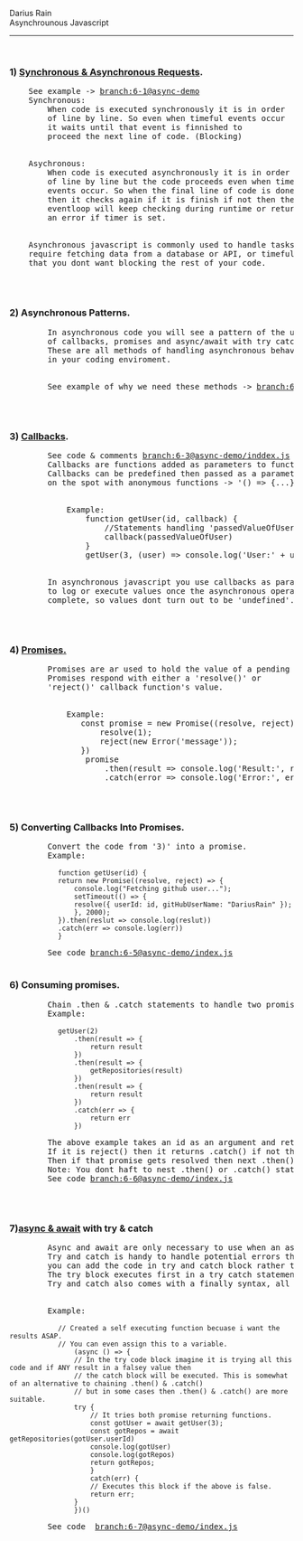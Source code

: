 <p>
Darius Rain <br>
Asynchrounous Javascript
</p>
<hr>
<br>
<h3>1) <a href="https://developer.mozilla.org/en-US/docs/Web/API/XMLHttpRequest/Synchronous_and_Asynchronous_Requests">Synchronous & Asynchronous Requests</a>.</h3>
<div>
    <pre>
    See example -> <a href="https://github.com/DariusRain/nodejs-restful-apis/blob/6-1-synchronous-vs-asynchronous-vid-1/section-6-asynchronous-javascript/README.md">branch:6-1@async-demo</a>
    Synchronous: 
        When code is executed synchronously it is in order
        of line by line. So even when timeful events occur 
        it waits until that event is finnished to 
        proceed the next line of code. (Blocking)
    <br>
    Asychronous: 
        When code is executed asynchronously it is in order
        of line by line but the code proceeds even when timeful
        events occur. So when the final line of code is done,
        then it checks again if it is finish if not then the
        eventloop will keep checking during runtime or return
        an error if timer is set.
    <br>
    Asynchronous javascript is commonly used to handle tasks that
    require fetching data from a database or API, or timeful tasks
    that you dont want blocking the rest of your code.
    </pre>
</div>
<br>
<h3>2) Asynchronous Patterns.</h3>
<div>
    <pre>
        In asynchronous code you will see a pattern of the use
        of callbacks, promises and async/await with try catch.
        These are all methods of handling asynchronous behavior 
        in your coding enviroment.
        <br>
        See example of why we need these methods -> <a href="https://github.com/DariusRain/nodejs-restful-apis/blob/6-2-asynchronous-patterns-vid-2/section-6-asynchronous-javascript/README.md">branch:6-2@index.js</a>
    </pre>
</div>
<br>
<h3>3) <a href="https://developer.mozilla.org/en-US/docs/Glossary/Callback_function">Callbacks</a>.</h3>
<div>
    <pre>
        See code & comments <a href="https://github.com/DariusRain/nodejs-restful-apis/blob/6-3-callbacks-vid-3/section-6-asynchronous-javascript/async-demo/index.js">branch:6-3@async-demo/inddex.js</a>
        Callbacks are functions added as parameters to functions.
        Callbacks can be predefined then passed as a parameter or
        on the spot with anonymous functions -> '() => {...}'.
        <br>
            Example:
                function getUser(id, callback) {
                    //Statements handling 'passedValueOfUser'
                    callback(passedValueOfUser)
                }
                getUser(3, (user) => console.log('User:' + user)) //user = passedValueOfUser
        <br>
        In asynchronous javascript you use callbacks as parameters
        to log or execute values once the asynchronous operation is
        complete, so values dont turn out to be 'undefined'.
    </pre>
</div>
<br>
<h3>4) <a href="https://developer.mozilla.org/en-US/docs/Web/JavaScript/Reference/Global_Objects/Promise">Promises.</a></h3>
<div>
    <pre>
        Promises are ar used to hold the value of a pending asynchronous operation
        Promises respond with either a 'resolve()' or 
        'reject()' callback function's value.    
        <br>
            Example:
               const promise = new Promise((resolve, reject) => {
                   resolve(1);
                   reject(new Error('message'));
               })
                promise
                    .then(result => console.log('Result:', result))
                    .catch(error => console.log('Error:', error.message))
    </pre>
</div>
<br>
<h3>5) Converting Callbacks Into Promises.</h3>
<div>
    <pre>
        Convert the code from '3)' into a promise.
        Example:  
        <code>
            function getUser(id) {
            return new Promise((resolve, reject) => {
                console.log("Fetching github user...");
                setTimeout(() => {
                resolve({ userId: id, gitHubUserName: "DariusRain" });
                }, 2000);
            }).then(reslut => console.log(reslut))
            .catch(err => console.log(err))
            }        
        </code>
        See code <a href="https://github.com/DariusRain/nodejs-restful-apis/blob/6-5-replacing-callbacks-w-promises-vid-7/section-6-asynchronous-javascript/async-demo/index.js">branch:6-5@async-demo/index.js</a>
    </pre>
</div>
<h3>6) Consuming promises.</h3>
<div>
    <pre>
        Chain .then & .catch statements to handle two promise returning functions.
        Example:
        <code>
            getUser(2)
                .then(result => {
                    return result
                })
                .then(result => {
                    getRepositories(result)
                })
                .then(result => {
                    return result
                })
                .catch(err => {
                    return err
                })
        </code>
        The above example takes an id as an argument and returns the value of either resolve or reject from the 'getUser' function.
        If it is reject() then it returns .catch() if not then it continues to the 'getRepositories' function which also returns a promise.
        Then if that promise gets resolved then next .then() statement will be executed otherwise it will execute .catch() of rejected.
        Note: You dont haft to nest .then() or .catch() statements becuase the promise will just continue to the next statement. 
        See code <a href="https://github.com/DariusRain/nodejs-restful-apis/blob/6-6-consuming-promises-vid-8/section-6-asynchronous-javascript/async-demo/index.js">branch:6-6@async-demo/index.js</a>
    </pre>
</div>
<br>
<h3>7)<a href="https://developer.mozilla.org/en-US/docs/Learn/JavaScript/Asynchronous/Async_await">async & await</a> with <a hrerf="https://developer.mozilla.org/en-US/docs/Web/JavaScript/Reference/Statements/try...catch">try & catch</a></h3>
<div>
    <pre>
        Async and await are only necessary to use when an asynchronous task is happening, so try and catch can be used at any time.
        Try and catch is handy to handle potential errors that may occur in the try block. It is similar ti .then and .catch but the diference is
        you can add the code in try and catch block rather than chaining '.then().then().catch()' you can just write try {...} catch (err) {...}.
        The try block executes first in a try catch statement and executes the cathc block if a error occurs. 
        Try and catch also comes with a finally syntax, all that does is execute the code within its block no matter if an error is thrown ir not.
        <br>
        Example: 
            <code>
            // Created a self executing function becuase i want the results ASAP.
            // You can even assign this to a variable.
                (async () => {
                // In the try code block imagine it is trying all this code and if ANY result in a falsey value then
                // the catch block will be executed. This is somewhat of an alternative to chaining .then() & .catch()
                // but in some cases then .then() & .catch() are more suitable.
                try {
                    // It tries both promise returning functions.
                    const gotUser = await getUser(3);
                    const gotRepos = await getRepositories(gotUser.userId)
                    console.log(gotUser)
                    console.log(gotRepos)
                    return gotRepos;
                    } 
                    catch(err) {
                    // Executes this block if the above is false.
                    return err;
                }
                })()
            </code>
        See code  <a href="https://github.com/DariusRain/nodejs-restful-apis/blob/6-7-async-await-try-catch-vid-9/section-6-asynchronous-javascript/async-demo/index.js">branch:6-7@async-demo/index.js</a>
    </pre>
</div>